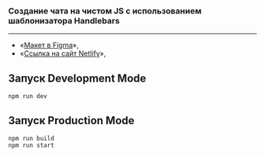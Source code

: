 ### Создание чата на чистом JS с использованием шаблонизатора Handlebars
---

- «[Макет в Figma](https://www.figma.com/file/majRVWdE7xvznWAeSxsuUC/Design-Chat-Yandex-Pract?node-id=3%3A1712&t=bCO5gGR7jvCExcpA-0)»,
- «[Ссылка на сайт Netlify](https://musical-paprenjak-f1ccbd.netlify.app/)»,


Запуск Development Mode
--
```
npm run dev
```

Запуск Production Mode
---
```
npm run build 
npm run start
```
